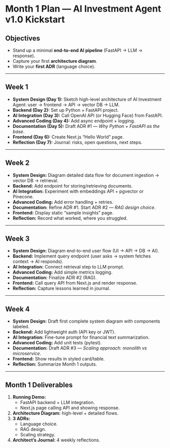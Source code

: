 # Month 1 Plan — AI Investment Agent v1.0 Kickstart

## Objectives

- Stand up a minimal **end-to-end AI pipeline** (FastAPI → LLM → response).
- Capture your first **architecture diagram**.
- Write your **first ADR** (language choice).

---

## Week 1

- **System Design (Day 1):** Sketch high-level architecture of AI Investment Agent: user → frontend → API → vector DB → LLM.
- **Backend (Day 2):** Set up Python + FastAPI project.
- **AI Integration (Day 3):** Call OpenAI API (or Hugging Face) from FastAPI.
- **Advanced Coding (Day 4):** Add async endpoint + logging.
- **Documentation (Day 5):** Draft ADR #1 — *Why Python + FastAPI as the base*.
- **Frontend (Day 6):** Create Next.js “Hello World” page.
- **Reflection (Day 7):** Journal: risks, open questions, next steps.

---

## Week 2

- **System Design:** Diagram detailed data flow for document ingestion → vector DB → retrieval.
- **Backend:** Add endpoint for storing/retrieving documents.
- **AI Integration:** Experiment with embeddings API + pgvector or Pinecone.
- **Advanced Coding:** Add error handling + retries.
- **Documentation:** Refine ADR #1. Start ADR #2 — *RAG design choice*.
- **Frontend:** Display static “sample insights” page.
- **Reflection:** Record what worked, where you struggled.

---

## Week 3

- **System Design:** Diagram end-to-end user flow (UI → API → DB → AI).
- **Backend:** Implement query endpoint (user asks → system fetches context → AI responds).
- **AI Integration:** Connect retrieval step to LLM prompt.
- **Advanced Coding:** Add simple metrics logging.
- **Documentation:** Finalize ADR #2 (RAG).
- **Frontend:** Call query API from Next.js and render response.
- **Reflection:** Capture lessons learned in journal.

---

## Week 4

- **System Design:** Draft first complete system diagram with components labeled.
- **Backend:** Add lightweight auth (API key or JWT).
- **AI Integration:** Fine-tune prompt for financial text summarization.
- **Advanced Coding:** Add unit tests (pytest).
- **Documentation:** Draft ADR #3 — *Scaling approach: monolith vs microservice*.
- **Frontend:** Show results in styled card/table.
- **Reflection:** Summarize Month 1 outputs.

---

## Month 1 Deliverables

1. **Running Demo:**
   - FastAPI backend + LLM integration.
   - Next.js page calling API and showing response.
2. **Architecture Diagram:** high-level + detailed flows.
3. **3 ADRs:**
   - Language choice.
   - RAG design.
   - Scaling strategy.
4. **Architect’s Journal:** 4 weekly reflections.
